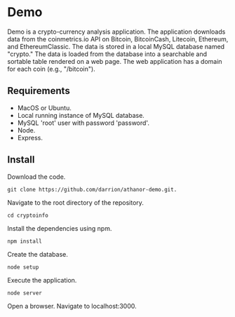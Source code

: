 ﻿# Demo

Demo is a crypto-currency analysis application. The application downloads data from the coinmetrics.io API on Bitcoin, BitcoinCash, Litecoin, Ethereum, and EthereumClassic. The data is stored in a local MySQL database named "crypto." The data is loaded from the database into a searchable and sortable table rendered on a web page. The web application has a domain for each coin (e.g., "/bitcoin"). 

## Requirements

 - MacOS or Ubuntu.
 - Local running instance of MySQL database.
 - MySQL 'root' user with password 'password'. 
 - Node.
 - Express.

## Install
Download the code.

    git clone https://github.com/darrion/athanor-demo.git.

Navigate to the root directory of the repository.

    cd cryptoinfo

Install the dependencies using npm. 

    npm install 

Create the database.

    node setup

Execute the application.

    node server

Open a browser. Navigate to localhost:3000.
